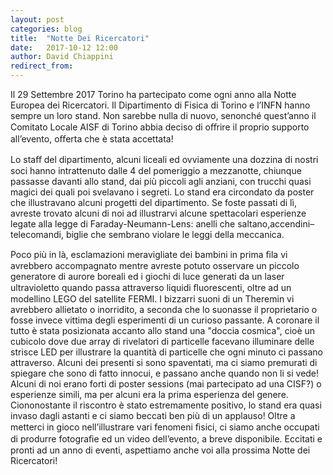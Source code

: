 ```yaml
---
layout: post
categories: blog 
title:  "Notte Dei Ricercatori"
date:   2017-10-12 12:00
author: David Chiappini
redirect_from:
---
```


Il 29 Settembre 2017 Torino ha partecipato come ogni anno alla Notte Europea dei Ricercatori. 
Il Dipartimento di Fisica di Torino e l’INFN hanno sempre un loro stand. Non sarebbe nulla di nuovo, senonché quest’anno il Comitato Locale AISF di Torino abbia deciso di oﬀrire il proprio supporto all’evento, oﬀerta che è stata accettata!
 
Lo staﬀ del dipartimento, alcuni liceali ed ovviamente una dozzina di nostri soci hanno intrattenuto dalle 4 del pomeriggio a mezzanotte, chiunque passasse davanti allo stand, dai più piccoli agli anziani, con trucchi quasi magici dei quali poi svelavano i segreti.
Lo stand era circondato da poster che illustravano alcuni progetti del dipartimento. Se foste passati di lì, avreste trovato alcuni di noi ad illustrarvi alcune spettacolari esperienze legate alla legge di Faraday-Neumann-Lens: anelli che saltano,accendini–telecomandi, biglie che sembrano violare le leggi della meccanica.

Poco più in là, esclamazioni meravigliate dei bambini in prima ﬁla vi avrebbero accompagnato mentre avreste potuto osservare un piccolo generatore di aurore boreali ed i giochi di luce generati da un laser ultravioletto quando passa attraverso liquidi ﬂuorescenti, oltre ad un modellino LEGO del satellite FERMI. I bizzarri suoni di un Theremin vi avrebbero allietato o inorridito, a seconda che lo suonasse il proprietario o fosse invece vittima degli esperimenti di un curioso passante.
A coronare il tutto è stata posizionata accanto allo stand una "doccia cosmica", cioè un cubicolo dove due array di rivelatori di particelle facevano illuminare delle strisce LED per illustrare la quantità di particelle che ogni minuto ci passano attraverso. Alcuni dei presenti si sono spaventati, ma ci siamo premurati di spiegare che sono di fatto innocui, e passano anche quando non li si vede!
Alcuni di noi erano forti di poster sessions (mai partecipato ad una CISF?) o esperienze simili, ma per alcuni era la prima esperienza del genere. Ciononostante il riscontro è stato estremamente positivo, lo stand era quasi invaso dagli astanti e ci siamo beccati ben più di un applauso! 
Oltre a metterci in gioco nell’illustrare vari fenomeni ﬁsici, ci siamo anche occupati di produrre fotograﬁe ed un video dell’evento, a breve disponibile. Eccitati e pronti ad un anno di eventi, aspettiamo anche voi alla prossima Notte dei Ricercatori!
